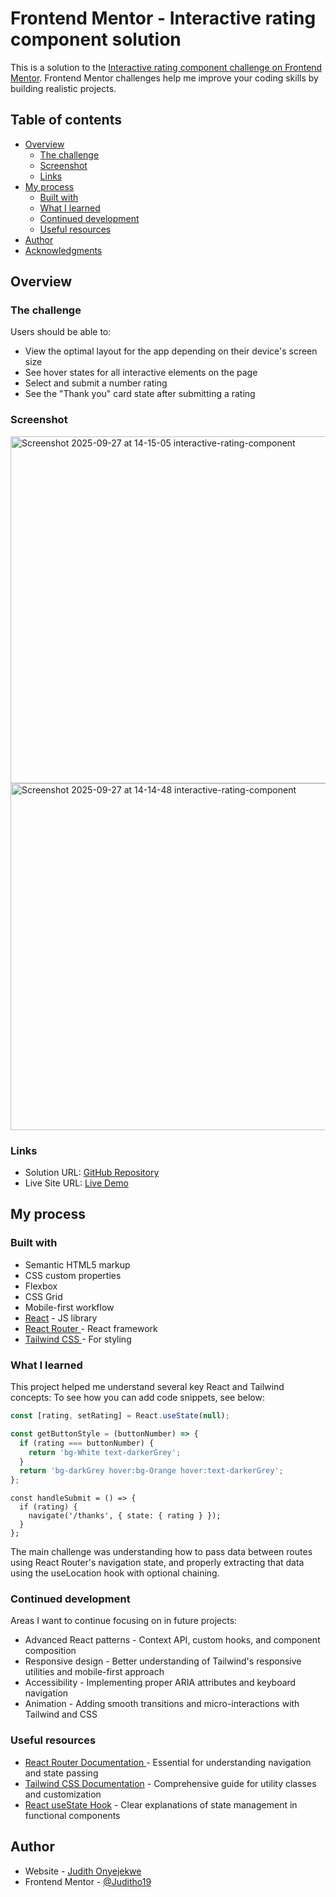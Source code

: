 # Frontend Mentor - Interactive rating component solution

This is a solution to the [Interactive rating component challenge on Frontend Mentor](https://www.frontendmentor.io/challenges/interactive-rating-component-koxpeBUmI). Frontend Mentor challenges help me improve your coding skills by building realistic projects.
## Table of contents

- [Overview](#overview)
  - [The challenge](#the-challenge)
  - [Screenshot](#screenshot)
  - [Links](#links)
- [My process](#my-process)
  - [Built with](#built-with)
  - [What I learned](#what-i-learned)
  - [Continued development](#continued-development)
  - [Useful resources](#useful-resources)
- [Author](#author)
- [Acknowledgments](#acknowledgments)


## Overview

### The challenge

Users should be able to:

- View the optimal layout for the app depending on their device's screen size
- See hover states for all interactive elements on the page
- Select and submit a number rating
- See the "Thank you" card state after submitting a rating

### Screenshot


<img width="1280" height="555" alt="Screenshot 2025-09-27 at 14-15-05 interactive-rating-component" src="https://github.com/user-attachments/assets/fb66f8d3-7ce3-4782-bb94-ceb3750fcd0d" />
<img width="1280" height="555" alt="Screenshot 2025-09-27 at 14-14-48 interactive-rating-component" src="https://github.com/user-attachments/assets/28d3b525-b694-42a2-b097-95791a949c8e" />



### Links

- Solution URL: [GitHub Repository](https://github.com/Juditho19/interactive-rating-component)
- Live Site URL: [Live Demo](https://your-live-site-url.com)

## My process

### Built with

- Semantic HTML5 markup
- CSS custom properties
- Flexbox
- CSS Grid
- Mobile-first workflow
- [React](https://reactjs.org/) - JS library
- [React Router ](https://reactrouter.com/) - React framework
- [Tailwind CSS ](https://tailwindcss.com/) - For styling


### What I learned

This project helped me understand several key React and Tailwind concepts:
To see how you can add code snippets, see below:

```jsx
const [rating, setRating] = React.useState(null);

const getButtonStyle = (buttonNumber) => {
  if (rating === buttonNumber) {
    return 'bg-White text-darkerGrey';
  }
  return 'bg-darkGrey hover:bg-Orange hover:text-darkerGrey';
};
```
```React Router Navigation with State:
const handleSubmit = () => {
  if (rating) {
    navigate('/thanks', { state: { rating } });
  }
};
```
The main challenge was understanding how to pass data between routes using React Router's navigation state, and properly extracting that data using the useLocation hook with optional chaining.

### Continued development

Areas I want to continue focusing on in future projects:

- Advanced React patterns - Context API, custom hooks, and component composition
- Responsive design - Better understanding of Tailwind's responsive utilities and mobile-first approach
- Accessibility - Implementing proper ARIA attributes and keyboard navigation
- Animation - Adding smooth transitions and micro-interactions with Tailwind and CSS

### Useful resources

- [React Router Documentation ](https://reactrouter.com/en/main) - Essential for understanding navigation and state passing
- [Tailwind CSS Documentation](https://tailwindcss.com/docs) - Comprehensive guide for utility classes and customization
- [React useState Hook](https://react.dev/reference/react/useState) - Clear explanations of state management in functional components


## Author

- Website - [Judith Onyejekwe](https://judithonyejekwe.my.canva.site/my-portfolio-website)
- Frontend Mentor - [@Juditho19](https://www.frontendmentor.io/profile/Juditho19)
